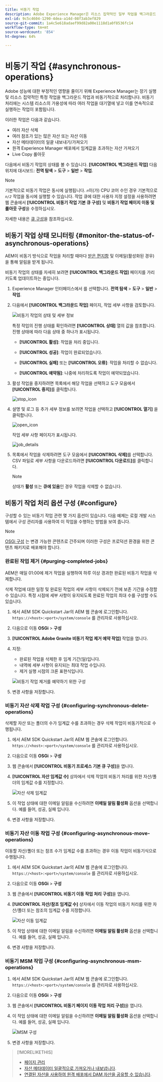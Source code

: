 ```yaml
---
title: 비동기 작업
description: Adobe Experience Manager은 리소스 집약적인 일부 작업을 백그라운드 작업으로 비동기적으로 완료하여 성능을 최적화합니다.
exl-id: 9c5c4604-1290-4dea-a14d-08f3ab3ef829
source-git-commit: 1a4c5e618adaef99d82a00e1118d1a0f8536fc14
workflow-type: tm+mt
source-wordcount: '854'
ht-degree: 64%

---
```


# 비동기 작업 {#asynchronous-operations}

Adobe 성능에 대한 부정적인 영향을 줄이기 위해 Experience Manager는 장기 실행 및 리소스 집약적인 특정 작업을 백그라운드 작업과 비동기적으로 처리합니다. 비동기 처리에는 시스템 리소스의 가용성에 따라 여러 작업을 대기열에 넣고 이를 연속적으로 실행하는 작업이 포함됩니다.

이러한 작업은 다음과 같습니다.

* 여러 자산 삭제
* 여러 참조가 있는 많은 자산 또는 자산 이동
* 자산 메타데이터의 일괄 내보내기/가져오기
* 원격 Experience Manager 배포에서 임계값을 초과하는 자산 가져오기
* Live Copy 롤아웃

다음에서 비동기 작업의 상태를 볼 수 있습니다. **[!UICONTROL 백그라운드 작업]** 다음 위치에 대시보드: **전역 탐색** > **도구** > **일반** > **작업**.

>[!NOTE]
>
>기본적으로 비동기 작업은 동시에 실행됩니다. *`n`*&#x200B;이(가) CPU 코어 수인 경우 기본적으로 *`n/2`* 작업을 동시에 실행할 수 있습니다. 작업 큐에 대한 사용자 지정 설정을 사용하려면 웹 콘솔에서 **[!UICONTROL 비동기 작업 기본 큐 구성]** 및 **비동기 작업 페이지 이동 및 롤아웃 구성**&#x200B;을 수정하십시오.
>
>자세한 내용은 [큐 구성](https://sling.apache.org/documentation/bundles/apache-sling-eventing-and-job-handling.html#queue-configurations)을 참조하십시오.

## 비동기 작업 상태 모니터링 {#monitor-the-status-of-asynchronous-operations}

AEM이 비동기 방식으로 작업을 처리할 때마다 [받은 편지함](/help/sites-cloud/authoring/inbox.md) 및 이메일(활성화된 경우)을 통해 알림을 받게 됩니다.

비동기 작업의 상태를 자세히 보려면 **[!UICONTROL 백그라운드 작업]** 페이지를 가리키도록 업데이트하는 중입니다.

1. Experience Manager 인터페이스에서 를 선택합니다. **전역 탐색** > **도구** > **일반** > **작업**.

1. 다음에서 **[!UICONTROL 백그라운드 작업]** 페이지, 작업 세부 사항을 검토합니다.

   ![비동기 작업의 상태 및 세부 정보](assets/async-operation-status.png)

   특정 작업의 진행 상태를 확인하려면 **[!UICONTROL 상태]** 열의 값을 참조합니다. 진행 상태에 따라 다음 상태 중 하나가 표시됩니다.

   * **[!UICONTROL 활성]**: 작업을 처리 중입니다.

   * **[!UICONTROL 성공]**: 작업이 완료되었습니다.

   * **[!UICONTROL 실패]** 또는 **[!UICONTROL 오류]**: 작업을 처리할 수 없습니다.

   * **[!UICONTROL 예약됨]**: 나중에 처리하도록 작업이 예약되었습니다.

1. 활성 작업을 중지하려면 목록에서 해당 작업을 선택하고 도구 모음에서 **[!UICONTROL 중지]**&#x200B;를 클릭합니다.

   ![stop_icon](assets/async-stop-icon.png)

1. 설명 및 로그 등 추가 세부 정보를 보려면 작업을 선택하고 **[!UICONTROL 열기]** 을 클릭합니다.

   ![open_icon](assets/async-open-icon.png)

   작업 세부 사항 페이지가 표시됩니다.

   ![job_details](assets/async-job-details.png)

1. 목록에서 작업을 삭제하려면 도구 모음에서 **[!UICONTROL 삭제]**&#x200B;를 선택합니다. CSV 파일로 세부 사항을 다운로드하려면 **[!UICONTROL 다운로드]**&#x200B;를 클릭합니다.

   >[!NOTE]
   >
   >상태가 **활성** 또는 **큐에 있음**&#x200B;인 경우 작업을 삭제할 수 없습니다.

## 비동기 작업 처리 옵션 구성 {#configure}

구성할 수 있는 비동기 작업 관련 몇 가지 옵션이 있습니다. 다음 예제는 로컬 개발 시스템에서 구성 관리자를 사용하여 이 작업을 수행하는 방법을 보여 줍니다.

>[!NOTE]
>
>[OSGi 구성](/help/implementing/deploying/configuring-osgi.md#creating-osgi-configurations) 는 변경 가능한 콘텐츠로 간주되며 이러한 구성은 프로덕션 환경을 위한 콘텐츠 패키지로 배포해야 합니다.

### 완료된 작업 제거 {#purging-completed-jobs}

AEM은 매일 01:00에 제거 작업을 실행하여 하루 이상 경과한 완료된 비동기 작업을 삭제합니다.

삭제 작업에 대한 일정 및 완료된 작업의 세부 사항이 삭제되기 전에 보존 기간을 수정할 수 있습니다. 특정 시점에 세부 사항이 유지되도록 완료된 작업의 최대 수를 구성할 수도 있습니다.

1. 에서 AEM SDK Quickstart Jar의 AEM 웹 콘솔에 로그인합니다. `https://<host>:<port>/system/console` 를 관리자로 사용하십시오.
1. 다음으로 이동 **OSGi** > **구성**
1. **[!UICONTROL Adobe Granite 비동기 작업 제거 예약 작업]** 작업을 엽니다.
1. 지정:
   * 완료된 작업을 삭제한 후 임계 기간(일)입니다.
   * 내역에 세부 사항이 유지되는 최대 작업 수입니다.
   * 제거 실행 시점의 크론 표현식입니다.

   ![비동기 작업 제거를 예약하기 위한 구성](assets/async-purge-job.png)

1. 변경 사항을 저장합니다.

### 비동기 자산 삭제 작업 구성 {#configuring-synchronous-delete-operations}

삭제할 자산 또는 폴더의 수가 임계값 수를 초과하는 경우 삭제 작업이 비동기적으로 수행됩니다.

1. 에서 AEM SDK Quickstart Jar의 AEM 웹 콘솔에 로그인합니다. `https://<host>:<port>/system/console` 를 관리자로 사용하십시오.
1. 다음으로 이동 **OSGi** > **구성**
1. 웹 콘솔에서 **[!UICONTROL 비동기 프로세스 기본 큐 구성]**&#x200B;을 엽니다.
1. **[!UICONTROL 자산 임계값 수]** 상자에서 삭제 작업의 비동기 처리를 위한 자산/폴더의 임계값 수를 지정합니다.

   ![자산 삭제 임계값](assets/async-delete-threshold.png)

1. 이 작업 상태에 대한 이메일 알림을 수신하려면 **이메일 알림 활성화** 옵션을 선택합니다. 예를 들어, 성공, 실패 입니다.
1. 변경 사항을 저장합니다.

### 비동기 자산 이동 작업 구성 {#configuring-asynchronous-move-operations}

이동할 자산/폴더 또는 참조 수가 임계값 수를 초과하는 경우 이동 작업이 비동기식으로 수행됩니다.

1. 에서 AEM SDK Quickstart Jar의 AEM 웹 콘솔에 로그인합니다. `https://<host>:<port>/system/console` 를 관리자로 사용하십시오.
1. 다음으로 이동 **OSGi** > **구성**
1. 웹 콘솔에서 **[!UICONTROL 비동기 이동 작업 처리 구성]**&#x200B;을 엽니다.
1. **[!UICONTROL 자산/참조 임계값 수]** 상자에서 이동 작업의 비동기 처리를 위한 자산/폴더 또는 참조의 임계값 수를 지정합니다.

   ![자산 이동 임계값](assets/async-move-threshold.png)

1. 이 작업 상태에 대한 이메일 알림을 수신하려면 **이메일 알림 활성화** 옵션을 선택합니다. 예를 들어, 성공, 실패 입니다.
1. 변경 사항을 저장합니다.

### 비동기 MSM 작업 구성 {#configuring-asynchronous-msm-operations}

1. 에서 AEM SDK Quickstart Jar의 AEM 웹 콘솔에 로그인합니다. `https://<host>:<port>/system/console` 를 관리자로 사용하십시오.
1. 다음으로 이동 **OSGi** > **구성**
1. 웹 콘솔에서 **[!UICONTROL 비동기 페이지 이동 작업 처리 구성]**&#x200B;을 엽니다.
1. 이 작업 상태에 대한 이메일 알림을 수신하려면 **이메일 알림 활성화** 옵션을 선택합니다. 예를 들어, 성공, 실패 입니다.

   ![MSM 구성](assets/async-msm.png)

1. 변경 사항을 저장합니다.

>[!MORELIKETHIS]
>
>* [페이지 관리](/help/sites-cloud/authoring/sites-console/managing-pages.md)
>* [자산 메타데이터 일괄적으로 가져오거나 내보냅니다](/help/assets/metadata-import-export.md).
>* [연결된 자산을 사용하여 원격 배포에서 DAM 자산을 공유할 수 있습니다](/help/assets/use-assets-across-connected-assets-instances.md).
